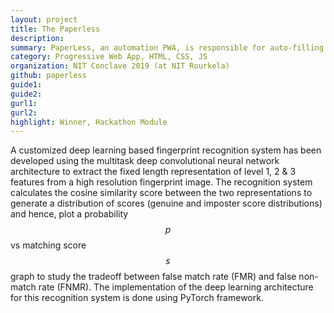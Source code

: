 ```yaml
---
layout: project
title: The Paperless
description:
summary: PaperLess, an automation PWA, is responsible for auto-filling the required form and forwarding the filled application form to various concerned authorities. The only manual thing in PaperLess is selection of form by the student. After the selection of form, everything is automated including forwarding the application to the concerned authorities. At the end of the process, PaperLess produces the final approved application.
category: Progressive Web App, HTML, CSS, JS
organization: NIT Conclave 2019 (at NIT Rourkela)
github: paperless
guide1:
guide2:
gurl1:
gurl2:
highlight: Winner, Hackathon Module
---
```


A customized deep learning based fingerprint recognition system has been developed using the multitask deep convolutional neural network architecture to extract the fixed length representation of level 1, 2 & 3 features from a high resolution fingerprint image. The recognition system calculates the cosine similarity score between the two representations to generate a distribution of scores (genuine and imposter score distributions) and hence, plot a probability $$p$$ vs matching score $$s$$ graph to study the tradeoff between false match rate (FMR) and false non-match rate (FNMR). The implementation of the deep learning architecture for this recognition system is done using PyTorch framework.